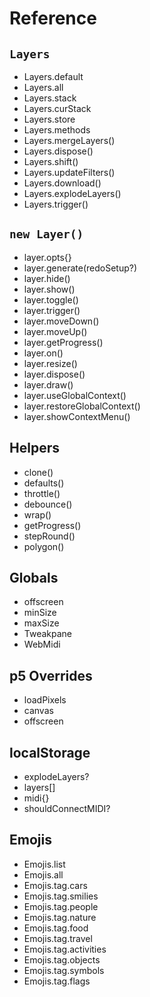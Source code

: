 # Reference

## `Layers`
- Layers.default
- Layers.all
- Layers.stack
- Layers.curStack
- Layers.store
- Layers.methods
- Layers.mergeLayers()
- Layers.dispose()
- Layers.shift()
- Layers.updateFilters()
- Layers.download()
- Layers.explodeLayers()
- Layers.trigger()

## `new Layer()`
- layer.opts{}
- layer.generate(redoSetup?)
- layer.hide()
- layer.show()
- layer.toggle()
- layer.trigger()
- layer.moveDown()
- layer.moveUp()
- layer.getProgress()
- layer.on()
- layer.resize()
- layer.dispose()
- layer.draw()
- layer.useGlobalContext()
- layer.restoreGlobalContext()
- layer.showContextMenu()

## Helpers

- clone()
- defaults()
- throttle()
- debounce()
- wrap()
- getProgress()
- stepRound()
- polygon()

## Globals
- offscreen
- minSize
- maxSize
- Tweakpane
- WebMidi

## p5 Overrides
- loadPixels
- canvas
- offscreen

## localStorage
- explodeLayers?
- layers[]
- midi{}
- shouldConnectMIDI?

## Emojis
- Emojis.list
- Emojis.all
- Emojis.tag.cars
- Emojis.tag.smilies
- Emojis.tag.people
- Emojis.tag.nature
- Emojis.tag.food
- Emojis.tag.travel
- Emojis.tag.activities
- Emojis.tag.objects
- Emojis.tag.symbols
- Emojis.tag.flags